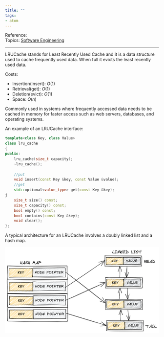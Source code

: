 ```yaml
---
title: ""
tags:
- atom
---
```

Reference:  
Topics: [Software Engineering](Topics/Software%20Engineering.md)  

---

LRUCache stands for Least Recently Used Cache and it is a data structure
used to cache frequently used data. When full it evicts the least recently
used data. 

Costs:
- Insertion(insert): $O(1)$
- Retrieval(get): $O(1)$
- Deletion(evict): $O(1)$
- Space: $O(n)$

Commonly used in systems where frequently accessed data needs to be
cached in memory for faster access such as web servers, databases, and
operating systems.

An example of an LRUCache interface:
```cpp
template<class Key, class Value>
class lru_cache
{
public:
    lru_cache(size_t capacity);
    ~lru_cache();

    //put
    void insert(const Key &key, const Value &value);
    //get
    std::optional<value_type> get(const Key &key);
j
    size_t size() const;
    size_t capacity() const;
    bool empty() const;
    bool contains(const Key &key);
    void clear();
};

```

A typical architecture for an LRUCache involves a doubly linked list and a
hash map.

![lrucache](attachments/lrucache.png)
